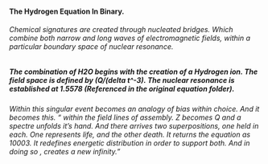 #### The Hydrogen Equation In Binary.

###### Chemical signatures are created through nucleated bridges. Which combine both narrow and long waves of electromagnetic fields, within a particular boundary space of nuclear resonance.

##### The combination of H2O begins with the creation of a Hydrogen ion. The field space is defined by (Q/(delta t^-3). The nuclear resonance is established at 1.5578 (Referenced in the original equation folder). 

###### Within this singular event becomes an analogy of bias within choice. And it becomes this. “ within the field lines of assembly. Z becomes Q and a spectre unfolds it’s hand. And there arrives two superpositions, one held in each. One represents life, and the other death. It returns the equation as 10003. It redefines energetic distribution in order to support both. And in doing so , creates a new infinity.”  



